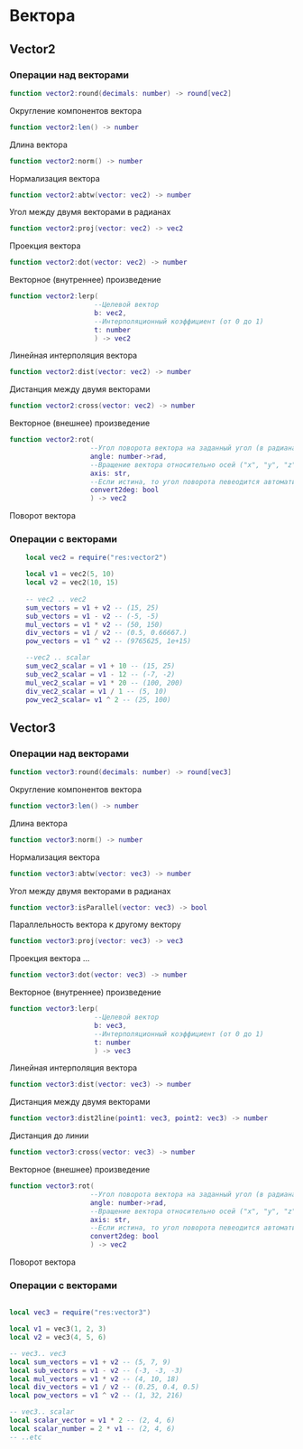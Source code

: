 # Вектора
## Vector2
### Операции над векторами


```lua
function vector2:round(decimals: number) -> round[vec2]
```
Округление компонентов вектора
```lua
function vector2:len() -> number
```
Длина вектора

```lua
function vector2:norm() -> number
```
Нормализация вектора

```lua
function vector2:abtw(vector: vec2) -> number
```
Угол между двумя векторами в радианах


```lua
function vector2:proj(vector: vec2) -> vec2
```
Проекция вектора

```lua
function vector2:dot(vector: vec2) -> number
```
Векторное (внутреннее) произведение

```lua
function vector2:lerp(
                     --Целевой вектор
                     b: vec2, 
                     --Интерполяционный коэффициент (от 0 до 1)
                     t: number
                     ) -> vec2
```
Линейная интерполяция вектора

```lua
function vector2:dist(vector: vec2) -> number
```
Дистанция между двумя векторами

```lua
function vector2:cross(vector: vec2) -> number
```
Векторное (внешнее) произведение

```lua
function vector2:rot(
                    --Угол поворота вектора на заданный угол (в радианах)
                    angle: number->rad, 
                    --Вращение вектора относительно осей ("x", "y", "z")
                    axis: str, 
                    --Если истина, то угол поворота певеодится автоматический из градусы в радианы
                    convert2deg: bool
                    ) -> vec2
```
Поворот вектора

### Операции с векторами

```lua
    local vec2 = require("res:vector2")

    local v1 = vec2(5, 10)
    local v2 = vec2(10, 15)
    
    -- vec2 .. vec2
    sum_vectors = v1 + v2 -- (15, 25)
    sub_vectors = v1 - v2 -- (-5, -5)
    mul_vectors = v1 * v2 -- (50, 150)
    div_vectors = v1 / v2 -- (0.5, 0.66667.)
    pow_vectors = v1 ^ v2 -- (9765625, 1e+15)

    --vec2 .. scalar
    sum_vec2_scalar = v1 + 10 -- (15, 25)
    sub_vec2_scalar = v1 - 12 -- (-7, -2)
    mul_vec2_scalar = v1 * 20 -- (100, 200)
    div_vec2_scalar = v1 / 1 -- (5, 10)
    pow_vec2_scalar= v1 ^ 2 -- (25, 100)
```



## Vector3
### Операции над векторами

```lua
function vector3:round(decimals: number) -> round[vec3]
```
Округление компонентов вектора
```lua
function vector3:len() -> number
```
Длина вектора

```lua
function vector3:norm() -> number
```
Нормализация вектора

```lua
function vector3:abtw(vector: vec3) -> number
```
Угол между двумя векторами в радианах

```lua
function vector3:isParallel(vector: vec3) -> bool
```
Параллельность вектора к другому вектору


```lua
function vector3:proj(vector: vec3) -> vec3
```
Проекция вектора
...

```lua
function vector3:dot(vector: vec3) -> number
```
Векторное (внутреннее) произведение

```lua
function vector3:lerp(
                     --Целевой вектор
                     b: vec3, 
                     --Интерполяционный коэффициент (от 0 до 1)
                     t: number
                     ) -> vec3
```
Линейная интерполяция вектора

```lua
function vector3:dist(vector: vec3) -> number
```
Дистанция между двумя векторами

```lua
function vector3:dist2line(point1: vec3, point2: vec3) -> number
```
Дистанция до линии

```lua
function vector3:cross(vector: vec3) -> number
```
Векторное (внешнее) произведение

```lua
function vector3:rot(
                    --Угол поворота вектора на заданный угол (в радианах)
                    angle: number->rad, 
                    --Вращение вектора относительно осей ("x", "y", "z")
                    axis: str, 
                    --Если истина, то угол поворота певеодится автоматический из градусы в радианы
                    convert2deg: bool
                    ) -> vec2
```
Поворот вектора

### Операции с векторами

```lua
    
local vec3 = require("res:vector3")

local v1 = vec3(1, 2, 3)
local v2 = vec3(4, 5, 6)

-- vec3.. vec3
local sum_vectors = v1 + v2 -- (5, 7, 9)
local sub_vectors = v1 - v2 -- (-3, -3, -3)
local mul_vectors = v1 * v2 -- (4, 10, 18)
local div_vectors = v1 / v2 -- (0.25, 0.4, 0.5)
local pow_vectors = v1 ^ v2 -- (1, 32, 216)

-- vec3.. scalar
local scalar_vector = v1 * 2 -- (2, 4, 6)
local scalar_number = 2 * v1 -- (2, 4, 6)
-- ..etc

```

